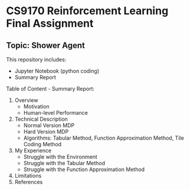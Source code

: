 # CS9170 Reinforcement Learning Final Assignment
## Topic: Shower Agent

This repository includes:
- Jupyter Notebook (python coding)
- Summary Report

Table of Content - Summary Report:
1. Overview
    - Motivation
    - Human-level Performance
3. Technical Description
    - Normal Version MDP
    - Hard Version MDP
    - Algorithms: Tabular Method, Function Approximation Method, Tile Coding Method
5. My Experience
    - Struggle with the Environment
    - Struggle with the Tabular Method
    - Struggle with the Function Approximation Method
6. Limitations
7. References
